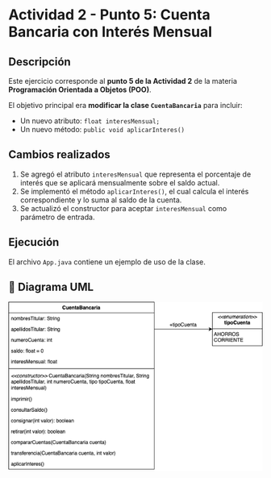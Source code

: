 # Actividad 2 - Punto 5: Cuenta Bancaria con Interés Mensual

## Descripción

Este ejercicio corresponde al **punto 5 de la Actividad 2** de la materia **Programación Orientada a Objetos (POO)**.

El objetivo principal era **modificar la clase `CuentaBancaria`** para incluir:

- Un nuevo atributo: `float interesMensual;`
- Un nuevo método: `public void aplicarInteres()`

## Cambios realizados

1. Se agregó el atributo `interesMensual` que representa el porcentaje de interés que se aplicará mensualmente sobre el saldo actual.
2. Se implementó el método `aplicarInteres()`, el cual calcula el interés correspondiente y lo suma al saldo de la cuenta.
3. Se actualizó el constructor para aceptar `interesMensual` como parámetro de entrada.

## Ejecución

El archivo `App.java` contiene un ejemplo de uso de la clase.

## 🧩 Diagrama UML

![Diagrama UML](POO_A_2-Ejercicio%205.png)